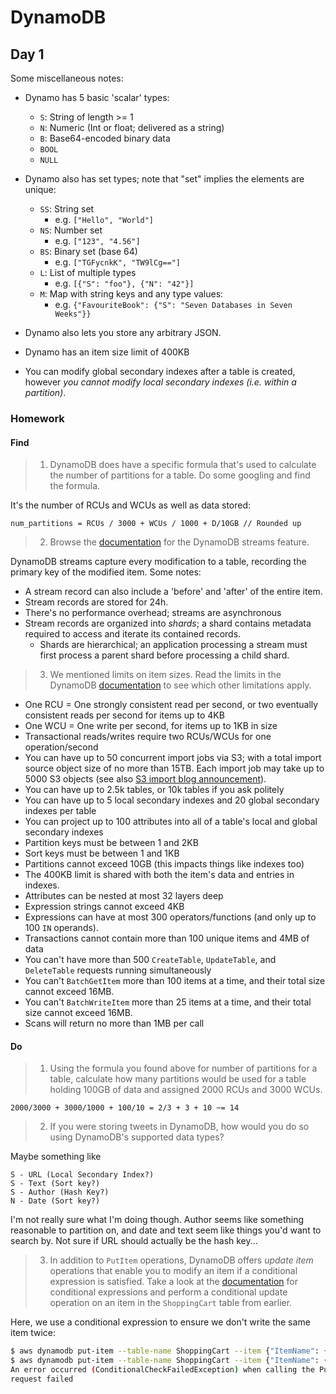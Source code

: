 # DynamoDB
## Day 1
Some miscellaneous notes:
- Dynamo has 5 basic 'scalar' types:
    - `S`: String of length >= 1
    - `N`: Numeric (Int or float; delivered as a string)
    - `B`: Base64-encoded binary data
    - `BOOL`
    - `NULL`
- Dynamo also has set types; note that "set" implies the elements are unique:
    - `SS`: String set
        - e.g. `["Hello", "World"]`
    - `NS`: Number set
        - e.g. `["123", "4.56"]`
    - `BS`: Binary set (base 64)
        - e.g. `["TGFycnkK", "TW9lCg=="]`
    - `L`: List of multiple types
        - e.g. `[{"S": "foo"}, {"N": "42"}]`
    - `M`: Map with string keys and any type values:
        - e.g. `{"FavouriteBook": {"S": "Seven Databases in Seven Weeks"}}`

- Dynamo also lets you store any arbitrary JSON.
- Dynamo has an item size limit of 400KB
- You can modify global secondary indexes after a table is created, however _you cannot modify local secondary indexes (i.e. within a partition)_.

### Homework
#### Find
> 1. DynamoDB does have a specific formula that's used to calculate the
>    number of partitions for a table. Do some googling and find the
>    formula.

It's the number of RCUs and WCUs as well as data stored:
```
num_partitions = RCUs / 3000 + WCUs / 1000 + D/10GB // Rounded up
```

> 2. Browse the
>    [documentation](https://docs.aws.amazon.com/amazondynamodb/latest/developerguide/Streams.html)
>    for the DynamoDB streams feature.

DynamoDB streams capture every modification to a table, recording the
primary key of the modified item. Some notes:
- A stream record can also include a 'before' and 'after' of the entire item. 
- Stream records are stored for 24h. 
- There's no performance overhead; streams are asynchronous
- Stream records are organized into _shards_; a shard contains metadata
  required to access and iterate its contained records.
    - Shards are hierarchical; an application processing a stream must
      first process a parent shard before processing a child shard.

> 3. We mentioned limits on item sizes. Read the limits in the DynamoDB
>    [documentation](https://docs.aws.amazon.com/amazondynamodb/latest/developerguide/ServiceQuotas.html)
>    to see which other limitations apply.


- One RCU = One strongly consistent read per second, or two eventually
  consistent reads per second for items up to 4KB
- One WCU = One write per second, for items up to 1KB in size
- Transactional reads/writes require two RCUs/WCUs for one operation/second
- You can have up to 50 concurrent import jobs via S3; with a total import
  source object size of no more than 15TB. Each import job may take up to
  5000 S3 objects (see also [S3 import blog announcement](https://aws.amazon.com/blogs/database/amazon-dynamodb-can-now-import-amazon-s3-data-into-a-new-table/)).
- You can have up to 2.5k tables, or 10k tables if you ask politely
- You can have up to 5 local secondary indexes and 20 global secondary indexes per table
- You can project up to 100 attributes into all of a table's local and global secondary indexes
- Partition keys must be between 1 and 2KB
- Sort keys must be between 1 and 1KB
- Partitions cannot exceed 10GB (this impacts things like indexes too)
- The 400KB limit is shared with both the item's data and entries in indexes.
- Attributes can be nested at most 32 layers deep
- Expression strings cannot exceed 4KB
- Expressions can have at most 300 operators/functions (and only up to 100 `IN` operands).
- Transactions cannot contain more than 100 unique items and 4MB of data
- You can't have more than 500 `CreateTable`, `UpdateTable`, and
  `DeleteTable` requests running simultaneously
- You can't `BatchGetItem` more than 100 items at a time, and their total size cannot exceed 16MB.
- You can't `BatchWriteItem` more than 25 items at a time, and their total size cannot exceed 16MB.
- Scans will return no more than 1MB per call



#### Do
> 1. Using the formula you found above for number of partitions for a
>    table, calculate how many partitions would be used for a table
>    holding 100GB of data and assigned 2000 RCUs and 3000 WCUs.

`2000/3000 + 3000/1000 + 100/10 = 2/3 + 3 + 10 ~= 14`



> 2. If you were storing tweets in DynamoDB, how would you do so using
>    DynamoDB's supported data types?

Maybe something like
```
S - URL (Local Secondary Index?)
S - Text (Sort key?)
S - Author (Hash Key?)
N - Date (Sort key?)
```

I'm not really sure what I'm doing though. Author seems like something
reasonable to partition on, and date and text seem like things you'd want
to search by. Not sure if URL should actually be the hash key...




> 3. In addition to `PutItem` operations, DynamoDB offers _update item_
>    operations that enable you to modify an item if a conditional
>    expression is satisfied. Take a look at the
>    [documentation](https://docs.aws.amazon.com/amazondynamodb/latest/developerguide/Expressions.ConditionExpressions.html)
>    for conditional expressions and perform a conditional update
>    operation on an item in the `ShoppingCart` table from earlier.

Here, we use a conditional expression to ensure we don't write the same item twice:

```sh
$ aws dynamodb put-item --table-name ShoppingCart --item {"ItemName": {"S": "Tickle Me Ernie"}} --condition-expression attribute_not_exists(ItemName)
$ aws dynamodb put-item --table-name ShoppingCart --item {"ItemName": {"S": "Tickle Me Ernie"}} --condition-expression attribute_not_exists(ItemName)
An error occurred (ConditionalCheckFailedException) when calling the PutItem operation: The conditional 
request failed
```

